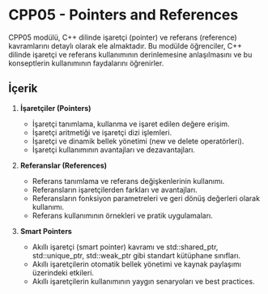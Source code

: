 # CPP05 - Pointers and References

CPP05 modülü, C++ dilinde işaretçi (pointer) ve referans (reference) kavramlarını detaylı olarak ele almaktadır. Bu modülde öğrenciler, C++ dilinde işaretçi ve referans kullanımının derinlemesine anlaşılmasını ve bu konseptlerin kullanımının faydalarını öğrenirler.

## İçerik

1. **İşaretçiler (Pointers)**
    
    - İşaretçi tanımlama, kullanma ve işaret edilen değere erişim.
    - İşaretçi aritmetiği ve işaretçi dizi işlemleri.
    - İşaretçi ve dinamik bellek yönetimi (new ve delete operatörleri).
    - İşaretçi kullanımının avantajları ve dezavantajları.
2. **Referanslar (References)**
    
    - Referans tanımlama ve referans değişkenlerinin kullanımı.
    - Referansların işaretçilerden farkları ve avantajları.
    - Referansların fonksiyon parametreleri ve geri dönüş değerleri olarak kullanımı.
    - Referans kullanımının örnekleri ve pratik uygulamaları.
3. **Smart Pointers**
    
    - Akıllı işaretçi (smart pointer) kavramı ve std::shared_ptr, std::unique_ptr, std::weak_ptr gibi standart kütüphane sınıfları.
    - Akıllı işaretçilerin otomatik bellek yönetimi ve kaynak paylaşımı üzerindeki etkileri.
    - Akıllı işaretçilerin kullanımının yaygın senaryoları ve best practices.